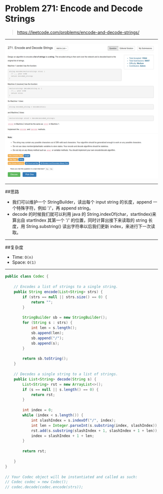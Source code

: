 # Problem 271: Encode and Decode Strings

> https://leetcode.com/problems/encode-and-decode-strings/

------
![](/assets/271_0.png)
![](/assets/271_1.png)

--------
##思路
* 我们可以维护一个 StringBuilder，读出每个 input string 的长度，append 一个特殊字符，例如 '/'，再 append string。
* decode 的时候我们就可以利用 java 的 String.indexOf(char，startIndex)来算出自 startIndex 其第一个 '/' 的位置，同时计算出接下来读取的 string 长度，用 String.substring() 读出字符串以后我们更新 index，来进行下一次读取。

-----------
##复杂度
* Time: `O(n)`
* Space: `O(1)`

--------

```java
public class Codec {

    // Encodes a list of strings to a single string.
    public String encode(List<String> strs) {
        if (strs == null || strs.size() == 0) {
            return "";
        }
        
        StringBuilder sb = new StringBuilder();
        for (String s : strs) {
            int len = s.length();
            sb.append(len);
            sb.append("/");
            sb.append(s);
        }
        
        return sb.toString();
    }

    // Decodes a single string to a list of strings.
    public List<String> decode(String s) {
        List<String> rst = new ArrayList<>();
        if (s == null || s.length() == 0) {
            return rst;
        }
        
        int index = 0;
        while (index < s.length()) {
            int slashIndex = s.indexOf("/", index);
            int len = Integer.parseInt(s.substring(index, slashIndex));
            rst.add(s.substring(slashIndex + 1, slashIndex + 1 + len));
            index = slashIndex + 1 + len;
        }
        
        return rst;
        
    }
}

// Your Codec object will be instantiated and called as such:
// Codec codec = new Codec();
// codec.decode(codec.encode(strs));
```
